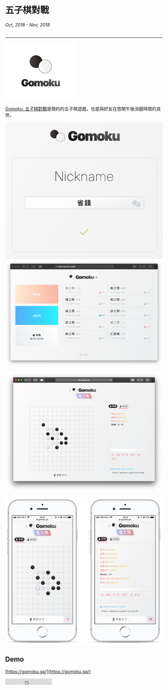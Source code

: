# 五子棋對戰
###### Oct, 2018 - Nov, 2018
---

![](/static/img/gomoku/title.png)

[Gomoku: 五子棋對戰](https://gomoku.ga/#/about)是簡約的五子棋遊戲，也是與好友在悠閒午後消磨時間的良伴。

 
![註冊畫面](/static/img/gomoku/register.png)
![大廳房間列表](/static/img/gomoku/room.png)

![遊戲對戰與聊天室](/static/img/gomoku/cover.png)

![行動裝置版本](/static/img/gomoku/mobile.png)

## Demo

[https://gomoku.ga/](https://gomoku.ga/)  

<iframe src="https://ghbtns.com/github-btn.html?user=seanyellow&repo=gomoku&type=star&count=false" frameborder="0" scrolling="0" width="150" height="20" title="Star twbs/bootstrap on GitHub"></iframe>